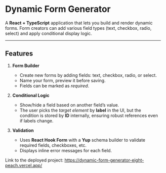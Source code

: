 # Dynamic Form Generator

A **React + TypeScript** application that lets you build and render dynamic forms. Form creators can add various field types (text, checkbox, radio, select) and apply conditional display logic.

---


## Features

1. **Form Builder**  
   - Create new forms by adding fields: text, checkbox, radio, or select.  
   - Name your form, preview it before saving.
   - Fields can be marked as *required*.

2. **Conditional Logic**  
   - Show/hide a field based on another field’s value.  
   - The user picks the *target element* by **label** in the UI, but the condition is stored by **ID** internally, ensuring robust references even if labels change.

3. **Validation**  
   - Uses **React Hook Form** with a **Yup** schema builder to validate required fields, checkboxes, etc.  
   - Displays inline error messages for each field.

Link to the deployed project:
https://dynamic-form-generator-eight-peach.vercel.app/

